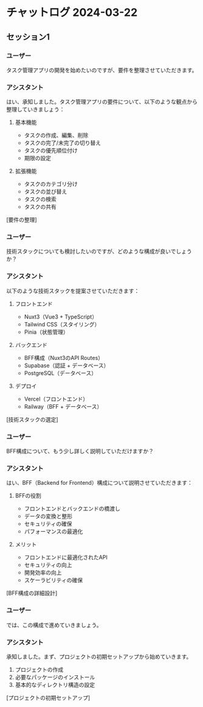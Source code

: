 # チャットログ 2024-03-22

## セッション1

### ユーザー

タスク管理アプリの開発を始めたいのですが、要件を整理させていただきます。

### アシスタント

はい、承知しました。タスク管理アプリの要件について、以下のような観点から整理していきましょう：

1. 基本機能

   - タスクの作成、編集、削除
   - タスクの完了/未完了の切り替え
   - タスクの優先順位付け
   - 期限の設定

2. 拡張機能
   - タスクのカテゴリ分け
   - タスクの並び替え
   - タスクの検索
   - タスクの共有

[要件の整理]

### ユーザー

技術スタックについても検討したいのですが、どのような構成が良いでしょうか？

### アシスタント

以下のような技術スタックを提案させていただきます：

1. フロントエンド

   - Nuxt3（Vue3 + TypeScript）
   - Tailwind CSS（スタイリング）
   - Pinia（状態管理）

2. バックエンド

   - BFF構成（Nuxt3のAPI Routes）
   - Supabase（認証 + データベース）
   - PostgreSQL（データベース）

3. デプロイ
   - Vercel（フロントエンド）
   - Railway（BFF + データベース）

[技術スタックの選定]

### ユーザー

BFF構成について、もう少し詳しく説明していただけますか？

### アシスタント

はい、BFF（Backend for Frontend）構成について説明させていただきます：

1. BFFの役割

   - フロントエンドとバックエンドの橋渡し
   - データの変換と整形
   - セキュリティの確保
   - パフォーマンスの最適化

2. メリット
   - フロントエンドに最適化されたAPI
   - セキュリティの向上
   - 開発効率の向上
   - スケーラビリティの確保

[BFF構成の詳細設計]

### ユーザー

では、この構成で進めていきましょう。

### アシスタント

承知しました。まず、プロジェクトの初期セットアップから始めていきます。

1. プロジェクトの作成
2. 必要なパッケージのインストール
3. 基本的なディレクトリ構造の設定

[プロジェクトの初期セットアップ]
